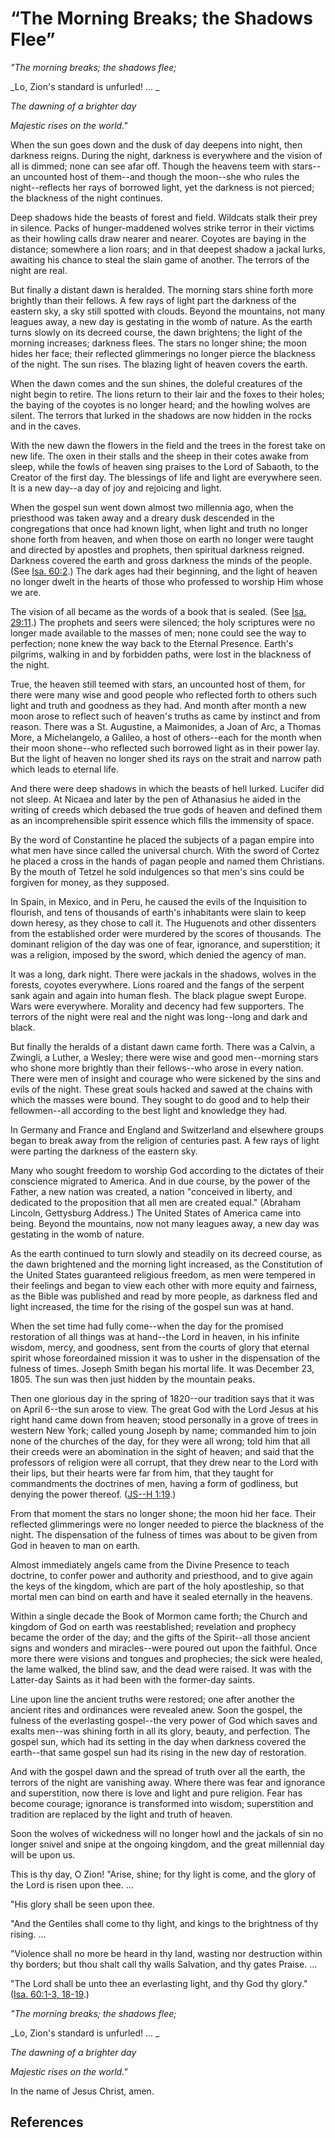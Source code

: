 # “The Morning Breaks; the Shadows Flee”

_"The morning breaks; the shadows flee;_

_Lo, Zion's standard is unfurled! ... _

_The dawning of a brighter day_

_Majestic rises on the world."_

When the sun goes down and the dusk of day deepens into night, then darkness
reigns. During the night, darkness is everywhere and the vision of all is
dimmed; none can see afar off. Though the heavens teem with stars--an
uncounted host of them--and though the moon--she who rules the night--reflects
her rays of borrowed light, yet the darkness is not pierced; the blackness of
the night continues.

Deep shadows hide the beasts of forest and field. Wildcats stalk their prey in
silence. Packs of hunger-maddened wolves strike terror in their victims as
their howling calls draw nearer and nearer. Coyotes are baying in the
distance; somewhere a lion roars; and in that deepest shadow a jackal lurks,
awaiting his chance to steal the slain game of another. The terrors of the
night are real.

But finally a distant dawn is heralded. The morning stars shine forth more
brightly than their fellows. A few rays of light part the darkness of the
eastern sky, a sky still spotted with clouds. Beyond the mountains, not many
leagues away, a new day is gestating in the womb of nature. As the earth turns
slowly on its decreed course, the dawn brightens; the light of the morning
increases; darkness flees. The stars no longer shine; the moon hides her face;
their reflected glimmerings no longer pierce the blackness of the night. The
sun rises. The blazing light of heaven covers the earth.

When the dawn comes and the sun shines, the doleful creatures of the night
begin to retire. The lions return to their lair and the foxes to their holes;
the baying of the coyotes is no longer heard; and the howling wolves are
silent. The terrors that lurked in the shadows are now hidden in the rocks and
in the caves.

With the new dawn the flowers in the field and the trees in the forest take on
new life. The oxen in their stalls and the sheep in their cotes awake from
sleep, while the fowls of heaven sing praises to the Lord of Sabaoth, to the
Creator of the first day. The blessings of life and light are everywhere seen.
It is a new day--a day of joy and rejoicing and light.

When the gospel sun went down almost two millennia ago, when the priesthood
was taken away and a dreary dusk descended in the congregations that once had
known light, when light and truth no longer shone forth from heaven, and when
those on earth no longer were taught and directed by apostles and prophets,
then spiritual darkness reigned. Darkness covered the earth and gross darkness
the minds of the people. (See [Isa.
60:2](/scriptures/ot/isa/60.2?lang=eng#1).) The dark ages had their beginning,
and the light of heaven no longer dwelt in the hearts of those who professed
to worship Him whose we are.

The vision of all became as the words of a book that is sealed. (See [Isa.
29:11](/scriptures/ot/isa/29.11?lang=eng#10).) The prophets and seers were
silenced; the holy scriptures were no longer made available to the masses of
men; none could see the way to perfection; none knew the way back to the
Eternal Presence. Earth's pilgrims, walking in and by forbidden paths, were
lost in the blackness of the night.

True, the heaven still teemed with stars, an uncounted host of them, for there
were many wise and good people who reflected forth to others such light and
truth and goodness as they had. And month after month a new moon arose to
reflect such of heaven's truths as came by instinct and from reason. There was
a St. Augustine, a Maimonides, a Joan of Arc, a Thomas More, a Michelangelo, a
Galileo, a host of others--each for the month when their moon shone--who
reflected such borrowed light as in their power lay. But the light of heaven
no longer shed its rays on the strait and narrow path which leads to eternal
life.

And there were deep shadows in which the beasts of hell lurked. Lucifer did
not sleep. At Nicaea and later by the pen of Athanasius he aided in the
writing of creeds which debased the true gods of heaven and defined them as an
incomprehensible spirit essence which fills the immensity of space.

By the word of Constantine he placed the subjects of a pagan empire into what
men have since called the universal church. With the sword of Cortez he placed
a cross in the hands of pagan people and named them Christians. By the mouth
of Tetzel he sold indulgences so that men's sins could be forgiven for money,
as they supposed.

In Spain, in Mexico, and in Peru, he caused the evils of the Inquisition to
flourish, and tens of thousands of earth's inhabitants were slain to keep down
heresy, as they chose to call it. The Huguenots and other dissenters from the
established order were murdered by the scores of thousands. The dominant
religion of the day was one of fear, ignorance, and superstition; it was a
religion, imposed by the sword, which denied the agency of man.

It was a long, dark night. There were jackals in the shadows, wolves in the
forests, coyotes everywhere. Lions roared and the fangs of the serpent sank
again and again into human flesh. The black plague swept Europe. Wars were
everywhere. Morality and decency had few supporters. The terrors of the night
were real and the night was long--long and dark and black.

But finally the heralds of a distant dawn came forth. There was a Calvin, a
Zwingli, a Luther, a Wesley; there were wise and good men--morning stars who
shone more brightly than their fellows--who arose in every nation. There were
men of insight and courage who were sickened by the sins and evils of the
night. These great souls hacked and sawed at the chains with which the masses
were bound. They sought to do good and to help their fellowmen--all according
to the best light and knowledge they had.

In Germany and France and England and Switzerland and elsewhere groups began
to break away from the religion of centuries past. A few rays of light were
parting the darkness of the eastern sky.

Many who sought freedom to worship God according to the dictates of their
conscience migrated to America. And in due course, by the power of the Father,
a new nation was created, a nation "conceived in liberty, and dedicated to the
proposition that all men are created equal." (Abraham Lincoln, Gettysburg
Address.) The United States of America came into being. Beyond the mountains,
now not many leagues away, a new day was gestating in the womb of nature.

As the earth continued to turn slowly and steadily on its decreed course, as
the dawn brightened and the morning light increased, as the Constitution of
the United States guaranteed religious freedom, as men were tempered in their
feelings and began to view each other with more equity and fairness, as the
Bible was published and read by more people, as darkness fled and light
increased, the time for the rising of the gospel sun was at hand.

When the set time had fully come--when the day for the promised restoration of
all things was at hand--the Lord in heaven, in his infinite wisdom, mercy, and
goodness, sent from the courts of glory that eternal spirit whose foreordained
mission it was to usher in the dispensation of the fulness of times. Joseph
Smith began his mortal life. It was December 23, 1805. The sun was then just
hidden by the mountain peaks.

Then one glorious day in the spring of 1820--our tradition says that it was on
April 6--the sun arose to view. The great God with the Lord Jesus at his right
hand came down from heaven; stood personally in a grove of trees in western
New York; called young Joseph by name; commanded him to join none of the
churches of the day, for they were all wrong; told him that all their creeds
were an abomination in the sight of heaven; and said that the professors of
religion were all corrupt, that they drew near to the Lord with their lips,
but their hearts were far from him, that they taught for commandments the
doctrines of men, having a form of godliness, but denying the power thereof.
([JS--H 1:19](/scriptures/pgp/js-h/1.19?lang=eng#18).)

From that moment the stars no longer shone; the moon hid her face. Their
reflected glimmerings were no longer needed to pierce the blackness of the
night. The dispensation of the fulness of times was about to be given from God
in heaven to man on earth.

Almost immediately angels came from the Divine Presence to teach doctrine, to
confer power and authority and priesthood, and to give again the keys of the
kingdom, which are part of the holy apostleship, so that mortal men can bind
on earth and have it sealed eternally in the heavens.

Within a single decade the Book of Mormon came forth; the Church and kingdom
of God on earth was reestablished; revelation and prophecy became the order of
the day; and the gifts of the Spirit--all those ancient signs and wonders and
miracles--were poured out upon the faithful. Once more there were visions and
tongues and prophecies; the sick were healed, the lame walked, the blind saw,
and the dead were raised. It was with the Latter-day Saints as it had been
with the former-day saints.

Line upon line the ancient truths were restored; one after another the ancient
rites and ordinances were revealed anew. Soon the gospel, the fulness of the
everlasting gospel--the very power of God which saves and exalts men--was
shining forth in all its glory, beauty, and perfection. The gospel sun, which
had its setting in the day when darkness covered the earth--that same gospel
sun had its rising in the new day of restoration.

And with the gospel dawn and the spread of truth over all the earth, the
terrors of the night are vanishing away. Where there was fear and ignorance
and superstition, now there is love and light and pure religion. Fear has
become courage; ignorance is transformed into wisdom; superstition and
tradition are replaced by the light and truth of heaven.

Soon the wolves of wickedness will no longer howl and the jackals of sin no
longer snivel and snipe at the ongoing kingdom, and the great millennial day
will be upon us.

This is thy day, O Zion! "Arise, shine; for thy light is come, and the glory
of the Lord is risen upon thee. ...

"His glory shall be seen upon thee.

"And the Gentiles shall come to thy light, and kings to the brightness of thy
rising. ...

"Violence shall no more be heard in thy land, wasting nor destruction within
thy borders; but thou shalt call thy walls Salvation, and thy gates Praise. ...

"The Lord shall be unto thee an everlasting light, and thy God thy glory."
([Isa. 60:1-3, 18-19](/scriptures/ot/isa/60.1-3,18-19?lang=eng#0).)

_"The morning breaks; the shadows flee;_

_Lo, Zion's standard is unfurled! ... _

_The dawning of a brighter day_

_Majestic rises on the world."_

In the name of Jesus Christ, amen.

## References

